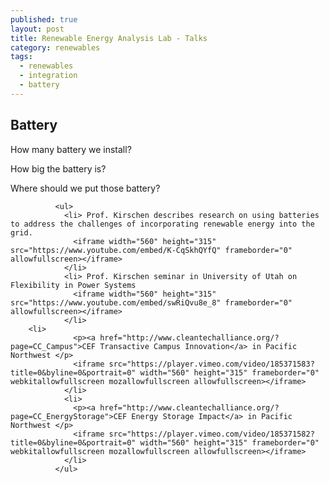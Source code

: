 ```yaml
---
published: true
layout: post
title: Renewable Energy Analysis Lab - Talks
category: renewables
tags:
  - renewables
  - integration
  - battery
---
```

## Battery

How many battery we install?

How big the battery is?

Where should we put those battery?


              <ul>
                <li> Prof. Kirschen describes research on using batteries to address the challenges of incorporating renewable energy into the grid.
                  <iframe width="560" height="315" src="https://www.youtube.com/embed/K-CqSkhQYfQ" frameborder="0" allowfullscreen></iframe>
                </li>
                <li> Prof. Kirschen seminar in University of Utah on Flexibility in Power Systems
                  <iframe width="560" height="315" src="https://www.youtube.com/embed/swRiQvu8e_8" frameborder="0" allowfullscreen></iframe>
                </li>
		<li>
                  <p><a href="http://www.cleantechalliance.org/?page=CC_Campus">CEF Transactive Campus Innovation</a> in Pacific Northwest </p>
                  <iframe src="https://player.vimeo.com/video/185371583?title=0&byline=0&portrait=0" width="560" height="315" frameborder="0" webkitallowfullscreen mozallowfullscreen allowfullscreen></iframe>
                </li>
                <li>
                  <p><a href="http://www.cleantechalliance.org/?page=CC_EnergyStorage">CEF Energy Storage Impact</a> in Pacific Northwest </p>
                  <iframe src="https://player.vimeo.com/video/185371582?title=0&byline=0&portrait=0" width="560" height="315" frameborder="0" webkitallowfullscreen mozallowfullscreen allowfullscreen></iframe>
                </li>
              </ul>
